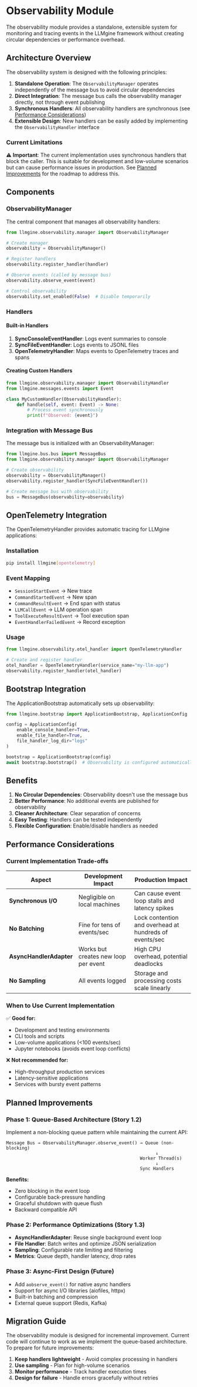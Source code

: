 # Observability Module

The observability module provides a standalone, extensible system for monitoring and tracing events in the LLMgine framework without creating circular dependencies or performance overhead.

## Architecture Overview

The observability system is designed with the following principles:

1. **Standalone Operation**: The `ObservabilityManager` operates independently of the message bus to avoid circular dependencies
2. **Direct Integration**: The message bus calls the observability manager directly, not through event publishing
3. **Synchronous Handlers**: All observability handlers are synchronous (see [Performance Considerations](#performance-considerations))
4. **Extensible Design**: New handlers can be easily added by implementing the `ObservabilityHandler` interface

### Current Limitations

⚠️ **Important**: The current implementation uses synchronous handlers that block the caller. This is suitable for development and low-volume scenarios but can cause performance issues in production. See [Planned Improvements](#planned-improvements) for the roadmap to address this.

## Components

### ObservabilityManager

The central component that manages all observability handlers:

```python
from llmgine.observability.manager import ObservabilityManager

# Create manager
observability = ObservabilityManager()

# Register handlers
observability.register_handler(handler)

# Observe events (called by message bus)
observability.observe_event(event)

# Control observability
observability.set_enabled(False)  # Disable temporarily
```

### Handlers

#### Built-in Handlers

1. **SyncConsoleEventHandler**: Logs event summaries to console
2. **SyncFileEventHandler**: Logs events to JSONL files
3. **OpenTelemetryHandler**: Maps events to OpenTelemetry traces and spans

#### Creating Custom Handlers

```python
from llmgine.observability.manager import ObservabilityHandler
from llmgine.messages.events import Event

class MyCustomHandler(ObservabilityHandler):
    def handle(self, event: Event) -> None:
        # Process event synchronously
        print(f"Observed: {event}")
```

### Integration with Message Bus

The message bus is initialized with an ObservabilityManager:

```python
from llmgine.bus.bus import MessageBus
from llmgine.observability.manager import ObservabilityManager

# Create observability
observability = ObservabilityManager()
observability.register_handler(SyncFileEventHandler())

# Create message bus with observability
bus = MessageBus(observability=observability)
```

## OpenTelemetry Integration

The OpenTelemetryHandler provides automatic tracing for LLMgine applications:

### Installation

```bash
pip install llmgine[opentelemetry]
```

### Event Mapping

- `SessionStartEvent` → New trace
- `CommandStartedEvent` → New span
- `CommandResultEvent` → End span with status
- `LLMCallEvent` → LLM operation span
- `ToolExecuteResultEvent` → Tool execution span
- `EventHandlerFailedEvent` → Record exception

### Usage

```python
from llmgine.observability.otel_handler import OpenTelemetryHandler

# Create and register handler
otel_handler = OpenTelemetryHandler(service_name="my-llm-app")
observability.register_handler(otel_handler)
```

## Bootstrap Integration

The ApplicationBootstrap automatically sets up observability:

```python
from llmgine.bootstrap import ApplicationBootstrap, ApplicationConfig

config = ApplicationConfig(
    enable_console_handler=True,
    enable_file_handler=True,
    file_handler_log_dir="logs"
)

bootstrap = ApplicationBootstrap(config)
await bootstrap.bootstrap()  # Observability is configured automatically
```

## Benefits

1. **No Circular Dependencies**: Observability doesn't use the message bus
2. **Better Performance**: No additional events are published for observability
3. **Cleaner Architecture**: Clear separation of concerns
4. **Easy Testing**: Handlers can be tested independently
5. **Flexible Configuration**: Enable/disable handlers as needed

## Performance Considerations

### Current Implementation Trade-offs

| Aspect | Development Impact | Production Impact |
|--------|-------------------|-------------------|
| **Synchronous I/O** | Negligible on local machines | Can cause event loop stalls and latency spikes |
| **No Batching** | Fine for tens of events/sec | Lock contention and overhead at hundreds of events/sec |
| **AsyncHandlerAdapter** | Works but creates new loop per event | High CPU overhead, potential deadlocks |
| **No Sampling** | All events logged | Storage and processing costs scale linearly |

### When to Use Current Implementation

✅ **Good for:**
- Development and testing environments
- CLI tools and scripts
- Low-volume applications (<100 events/sec)
- Jupyter notebooks (avoids event loop conflicts)

❌ **Not recommended for:**
- High-throughput production services
- Latency-sensitive applications
- Services with bursty event patterns

## Planned Improvements

### Phase 1: Queue-Based Architecture (Story 1.2)
Implement a non-blocking queue pattern while maintaining the current API:

```
Message Bus → ObservabilityManager.observe_event() → Queue (non-blocking)
                                                         ↓
                                                   Worker Thread(s)
                                                         ↓
                                                   Sync Handlers
```

**Benefits:**
- Zero blocking in the event loop
- Configurable back-pressure handling
- Graceful shutdown with queue flush
- Backward compatible API

### Phase 2: Performance Optimizations (Story 1.3)
- **AsyncHandlerAdapter**: Reuse single background event loop
- **File Handler**: Batch writes and optimize JSON serialization
- **Sampling**: Configurable rate limiting and filtering
- **Metrics**: Queue depth, handler latency, drop rates

### Phase 3: Async-First Design (Future)
- Add `aobserve_event()` for native async handlers
- Support for async I/O libraries (aiofiles, httpx)
- Built-in batching and compression
- External queue support (Redis, Kafka)

## Migration Guide

The observability module is designed for incremental improvement. Current code will continue to work as we implement the queue-based architecture. To prepare for future improvements:

1. **Keep handlers lightweight** - Avoid complex processing in handlers
2. **Use sampling** - Plan for high-volume scenarios
3. **Monitor performance** - Track handler execution times
4. **Design for failure** - Handle errors gracefully without retries